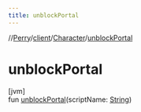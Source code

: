 ```yaml
---
title: unblockPortal
---
```

//[Perry](../../../index.html)/[client](../index.html)/[Character](index.html)/[unblockPortal](unblock-portal.html)



# unblockPortal



[jvm]\
fun [unblockPortal](unblock-portal.html)(scriptName: [String](https://kotlinlang.org/api/latest/jvm/stdlib/kotlin/-string/index.html))




